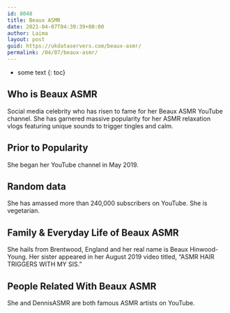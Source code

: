 ```yaml
---
id: 8048
title: Beaux ASMR
date: 2021-04-07T04:39:39+00:00
author: Laima
layout: post
guid: https://ukdataservers.com/beaux-asmr/
permalink: /04/07/beaux-asmr/
---
```


* some text
{: toc}


## Who is Beaux ASMR
                  
                  
                  
Social media celebrity who has risen to fame for her Beaux ASMR YouTube channel. She has garnered massive popularity for her ASMR relaxation vlogs featuring unique sounds to trigger tingles and calm.
                  
              
            
              
            
                
                
                
## Prior to Popularity
                  
                  
                  
She began her YouTube channel in May 2019.
                  
              
            
              
            
                
                
                
## Random data
                  
                  
                  
She has amassed more than 240,000 subscribers on YouTube. She is vegetarian. 
                  
              
            
              
            
                
                
                
## Family & Everyday Life of Beaux ASMR
                  
                  
                  
She hails from Brentwood, England and her real name is Beaux Hinwood-Young. Her sister appeared in her August 2019 video titled, &#8220;ASMR HAIR TRIGGERS WITH MY SIS.&#8221;
                  
              
            
              
            
                
                
                
## People Related With Beaux ASMR
                  
                  
                  
She and DennisASMR are both famous ASMR artists on YouTube.
                  
              
            
              
            
                
              
            
              
              
            
            
              
            
          
          
          